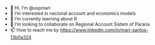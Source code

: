 - 👋 Hi, I’m @uspmari
- 👀 I’m interested in nacional account and economics models
- 🌱 I’m currently learning about R 
- 💞️ I’m looking to collaborate on Regional Account Sistem of Parana
- 📫 How to reach me by https://www.linkedin.com/in/mari-santos-13b0a324
<!---
uspmari/uspmari is a ✨ special ✨ repository because its `README.md` (this file) appears on your GitHub profile.
You can click the Preview link to take a look at your changes.
--->
